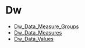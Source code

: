# Dw

* [Dw_Data_Measure_Groups](Dw_Data_Measure_Groups.md)
* [Dw_Data_Measures](Dw_Data_Measures.md)
* [Dw_Data_Values](Dw_Data_Values.md)

